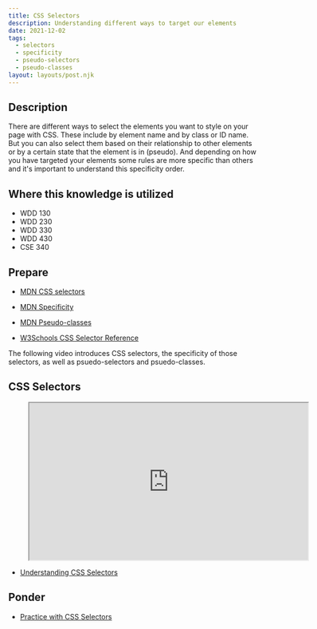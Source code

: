 ```yaml
---
title: CSS Selectors
description: Understanding different ways to target our elements
date: 2021-12-02
tags:
  - selectors
  - specificity
  - pseudo-selectors
  - pseudo-classes
layout: layouts/post.njk
---
```


## Description

There are different ways to select the elements you want to style on your page with CSS. These include by element name and by class or ID name. But you can also select them based on their relationship to other elements or by a certain state that the element is in (pseudo). And depending on how you have targeted your elements some rules are more specific than others and it's important to understand this specificity order.

## Where this knowledge is utilized

- WDD 130
- WDD 230
- WDD 330
- WDD 430
- CSE 340

## Prepare

- [MDN CSS selectors](https://developer.mozilla.org/en-US/docs/Learn/CSS/Building_blocks/Selectors)

- [MDN Specificity](https://developer.mozilla.org/en-US/docs/Web/CSS/Specificity)

- [MDN Pseudo-classes](https://developer.mozilla.org/en-US/docs/Web/CSS/Pseudo-classes)

- [W3Schools CSS Selector Reference](https://www.w3schools.com/cssref/css_selectors.asp)

The following video introduces CSS selectors, the specificity of those selectors, as well as psuedo-selectors and psuedo-classes.

## CSS Selectors

<figure class="video-container">

<iframe title="YouTube video player" src="https://www.youtube.com/embed/rAt3V-CoeBw" width="560" height="315" allowfullscreen="allowfullscreen" allow="accelerometer; autoplay; clipboard-write; encrypted-media; gyroscope; picture-in-picture"></iframe>
</figure>

- [Understanding CSS Selectors](prepare1)

## Ponder

- [Practice with CSS Selectors](ponder1/)
